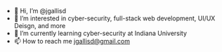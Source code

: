 - 👋 Hi, I’m @jgallisd
- 👀 I’m interested in cyber-security, full-stack web development, UI/UX Deisgn, and more
- 🌱 I’m currently learning cyber-security at Indiana University
- 📫 How to reach me jgallisd@gmail.com

<!---
jgallisd/jgallisd is a ✨ special ✨ repository because its `README.md` (this file) appears on your GitHub profile.
You can click the Preview link to take a look at your changes.
--->
